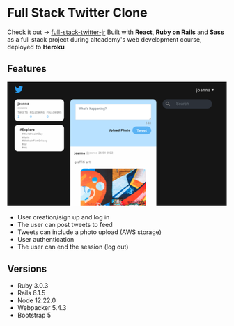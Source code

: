 # Full Stack Twitter Clone

Check it out -> [full-stack-twitter-jr](https://fs-twitter-jr.herokuapp.com)
Built with **React**, **Ruby on Rails** and **Sass** as a full stack project during altcademy's web development course, deployed to **Heroku**

## Features

![screenshot of Twitter Clone Project](twitter-project.png "screenshot of twitter clone")

* User creation/sign up and log in
* The user can post tweets to feed
* Tweets can include a photo upload (AWS storage)
* User authentication
* The user can end the session (log out)

## Versions

* Ruby 3.0.3
* Rails 6.1.5
* Node 12.22.0
* Webpacker 5.4.3
* Bootstrap 5